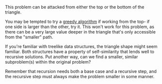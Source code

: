 This problem can be attacked from either the top or the bottom of the triangle. 

You may be tempted to try a [greedy algorithm](https://en.wikipedia.org/wiki/Greedy_algorithm) if working from the top- if one side is larger than the other, try it. This won't work for this problem, as there can be a very large value deeper in the triangle that's only accessible from the "smaller" path.

If you're familiar with treelike data structures, the triangle shape might seem familiar. Both structures have a property of self-similarity that lends well to recursive solutions. Put another way, can we find a smaller, similar subproblem(s) within the original problem?

Remember that recursion needs both a base case and a recursive step, and the recursive step must always make the problem smaller in some manner.
